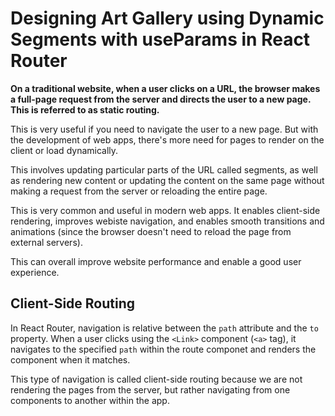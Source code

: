 # Designing Art Gallery using Dynamic Segments with useParams in React Router

**On a traditional website, when a user clicks on a URL, the browser makes a full-page request from the server and directs the user to a new page. This is referred to as static routing.**

This is very useful if you need to navigate the user to a new page. But with the development of web apps, there's more need for pages to render on the client or load dynamically.

This involves updating particular parts of the URL called segments, as well as rendering new content or updating the content on the same page without making a request from the server or reloading the entire page.

This is very common and useful in modern web apps. It enables client-side rendering, improves webiste navigation, and enables smooth transitions and animations (since the browser doesn't need to reload the page from external servers).

This can overall improve website performance and enable a good user experience.

## Client-Side Routing

In React Router, navigation is relative between the `path` attribute and the `to` property. When a user clicks using the `<Link>` component (`<a>` tag), it navigates to the specified `path` within the route componet and renders the component when it matches.

This type of navigation is called client-side routing because we are not rendering the pages from the server, but rather navigating from one components to another within the app.
